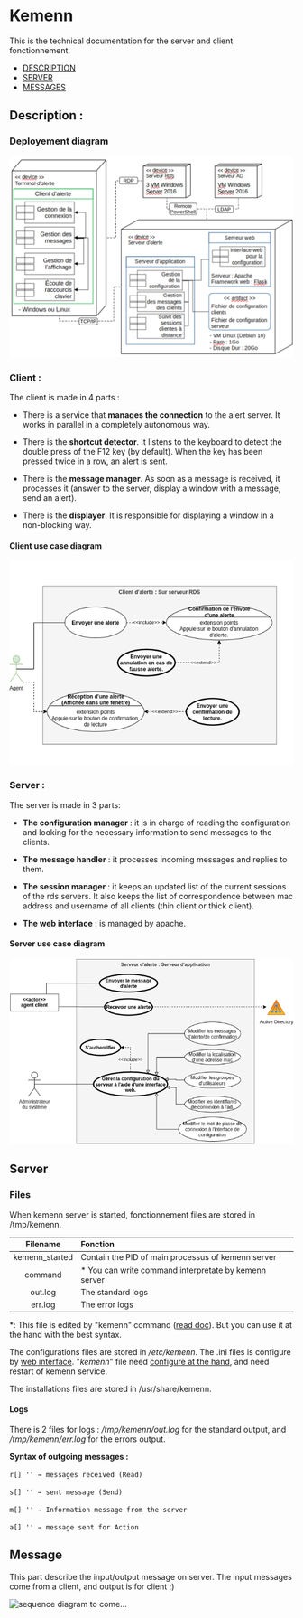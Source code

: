 # Kemenn

This is the technical documentation for the server and client fonctionnement.

- [DESCRIPTION](#description)
- [SERVER](#server)
- [MESSAGES](#message)



## Description :


### Deployement diagram
![The deployement diagram](./french_deployment_diagram.png)


### Client :

The client is made in 4 parts :

 - There is a service that **manages the connection** to the alert server. It works in parallel in a completely autonomous way.

 - There is the **shortcut detector**. It listens to the keyboard to detect the double press of the F12 key (by default). When the key has been pressed twice in a row, an alert is sent.

 - There is the **message manager**. As soon as a message is received, it processes it (answer to the server, display a window with a message, send an alert).

 - There is the **displayer**. It is responsible for displaying a window in a non-blocking way.
 
#### Client use case diagram
![The use case diagram](./french_use_case_diagram_client.png)


### Server :

The server is made in 3 parts:

 * **The configuration manager** : it is in charge of reading the configuration and looking for the necessary information to send messages to the clients.

 * **The message handler** : it processes incoming messages and replies to them.

 * **The session manager** : it keeps an updated list of the current sessions of the rds servers. It also keeps the list of correspondence between mac address and username of all clients (thin client or thick client).

 * **The web interface** : is managed by apache.


#### Server use case diagram
![The use case diagram](./french_use_case_diagram_server.png)



## Server

### Files

When kemenn server is started, fonctionnement files are stored in /tmp/kemenn.

| Filename | Fonction |
| :------: | :------- |
| kemenn_started | Contain the PID of main processus of kemenn server |
| command  | * You can write command interpretate by kemenn server |
| out.log  | The standard logs |
| err.log  | The error logs |

*: This file is edited by "kemenn" command ([read doc](https://github.com/Kemenn/srv-kemenn#command-interface)). But you can use it at the hand with the best syntax.

The configurations files are stored in */etc/kemenn*. The .ini files is configure by [web interface](https://github.com/Kemenn/srv-kemenn#web-interface). "*kemenn*" file need [configure at the hand](https://github.com/Kemenn/srv-kemenn#configuration), and need restart of kemenn service.

The installations files are stored in /usr/share/kemenn.

#### Logs

There is 2 files for logs :
*/tmp/kemenn/out.log* for the standard output, and */tmp/kemenn/err.log* for the errors output.

**Syntax of outgoing messages :**

`r[] '' → messages received (Read)`

`s[] '' → sent message (Send)`

`m[] '' → Information message from the server`

`a[] '' → message sent for Action`



## Message

This part describe the input/output message on server. The input messages come from a client, and output is for client ;)

![sequence diagram to come...](./sequence_diagram.png)